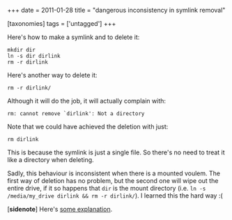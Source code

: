 +++
date = 2011-01-28
title = "dangerous inconsistency in symlink removal"

[taxonomies]
tags = ['untagged']
+++

Here\'s how to make a symlink and to delete it:

``` {.sourceCode .sh}
mkdir dir
ln -s dir dirlink
rm -r dirlink
```

Here\'s another way to delete it:

``` {.sourceCode .sh}
rm -r dirlink/
```

Although it will do the job, it will actually complain with:

``` {.sourceCode .sh}
rm: cannot remove `dirlink': Not a directory
```

Note that we could have achieved the deletion with just:

``` {.sourceCode .sh}
rm dirlink
```

This is because the symlink is just a single file. So there\'s no need
to treat it like a directory when deleting.

Sadly, this behaviour is inconsistent when there is a mounted voulem.
The first way of deletion has no problem, but the second one will wipe
out the entire drive, if it so happens that `dir` is the mount directory
(i.e. `ln -s /media/my_drive dirlink && rm -r dirlink/`). I learned this
the hard way :(

\[**sidenote**\] Here\'s [some explanation].

  [some explanation]: http://unix.stackexchange.com/q/6618/688
